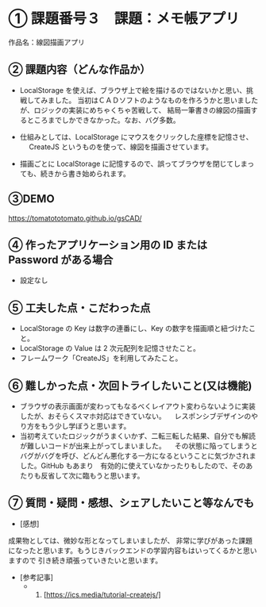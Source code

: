 # ① 課題番号３　課題：メモ帳アプリ

作品名：線図描画アプリ

## ② 課題内容（どんな作品か）

- LocalStorage を使えば、ブラウザ上で絵を描けるのではないかと思い、挑戦してみました。
  当初はＣＡＤソフトのようなものを作ろうかと思いましたが、ロジックの実装にめちゃくちゃ苦戦して、
  結局一筆書きの線図の描画するところまでしかできなかった。なお、バグ多数。

- 仕組みとしては、LocalStorage にマウスをクリックした座標を記憶させ、
  　 CreateJS というものを使って、線図を描画させています。

- 描画ごとに LocalStorage に記憶するので、誤ってブラウザを閉じてしまっても、続きから書き始められます。

## ③DEMO

https://tomatototomato.github.io/gsCAD/

## ④ 作ったアプリケーション用の ID または Password がある場合

- 設定なし

## ⑤ 工夫した点・こだわった点

- LocalStorage の Key は数字の連番にし、Key の数字を描画順と紐づけたこと。
- LocalStorage の Value は 2 次元配列を記憶させたこと。
- フレームワーク「CreateJS」を利用してみたこと。

## ⑥ 難しかった点・次回トライしたいこと(又は機能)

- ブラウザの表示画面が変わってもなるべくレイアウト変わらないように実装したが、おそらくスマホ対応はできていない。
  　レスポンシブデザインのやり方をもう少し学ぼうと思います。
- 当初考えていたロジックがうまくいかず、二転三転した結果、自分でも解読が難しいコードが出来上がってしまいました。
  　その状態に陥ってしまうとバグがバグを呼び、どんどん悪化する一方になるということに気づかされました。GitHub もあまり　有効的に使えていなかったりもしたので、そのあたりも反省して次に臨もうと思います。

## ⑦ 質問・疑問・感想、シェアしたいこと等なんでも

- [感想]

成果物としては、微妙な形となってしまいましたが、
非常に学びがあった課題になったと思います。もうじきバックエンドの学習内容もはいってくるかと思いますので
引き続き頑張っていきたいと思います。

- [参考記事]
  - 1. [https://ics.media/tutorial-createjs/]
